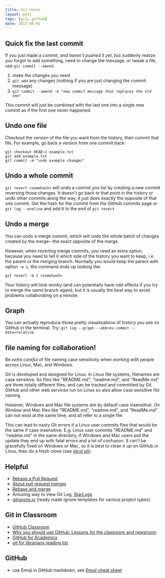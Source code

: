 ```yaml
---
title: Git notes
layout: post
tags: [git, github]
date: 2017-06-01
---
```

## Quick fix the last commit

If you just made a commit, *and haven't pushed it yet*, but suddenly realize you forgot to add something, need to change the message, or tweak a file, use `git commit --amend`.

1. make the changes you need 
2. `git add` any changes (nothing if you are just changing the commit message)
3. `git commit --amend -m "new commit message that replaces the old one"`

This commit will just be combined with the last one into a single new commit as if the first one never happened.

## Undo one file

Checkout the version of the file you want from the history, then commit that file. 
For example, go back a version from one commit back:

```
git checkout HEAD~1 example.txt
git add example.txt
git commit -m "undo example changes"
```

## Undo a whole commit

`git revert <somehash>` will undo a commit you list by creating a new commit reversing those changes. 
It doesn't go back to that point in the history or undo other commits along the way, it just does exactly the opposite of that one commit.
Get the hash for the commit from the GitHub commits page or `git log --oneline` and add it to the end of `git revert`.

## Undo a merge

You can undo a merge commit, which will undo the whole batch of changes created by the merge--the exact opposite of the merge. 

However, when reverting merge commits, you need an extra option, because you need to tell it which side of the history you want to keep, i.e. the parent or the merging branch.
Normally you would keep the parent with option `-m 1`, the command ends up looking like:

`git revert -m 1 <somehash>`

Your history will look wonky (and can potentially have odd effects if you try to merge the same branch again), but it is usually the best way to avoid problems collaborating on a remote.

## Graph

You can actually reproduce those pretty visualizations of history you see on GitHub in the terminal. 
Try: `git log --graph --abbrev-commit --date=relative`

## file naming for collaboration!

Be *extra careful* of file naming case sensitivity when working with people across Linux, Mac, and Windows.

Git is developed and designed for Linux. 
In Linux file systems, filenames are case sensitive. 
So files like "README.md", "readme.md", and "ReadMe.md" are three totally different files, and can be tracked and committed by Git. 
GitHub and other web services run on Linux so also allow case sensitive file naming.

However, Windows and Mac file systems are by default case insensitive.
On Window and Mac files like "README.md", "readme.md", and "ReadMe.md" can not exist at the same time, and all refer to a single file.

This can lead to nasty Git errors if a Linux user commits files that would be the same if case insensitive. 
E.g. Linux user commits "README.md" and "readme.md" in the same directory, if Windows and Mac users pull the update they end up with fatal errors and a lot of confusion.
It can't be gracefully fixed on Windows or Mac, so it is best to clean it up on GitHub or Linux, then do a fresh clone (see [xkcd git](https://xkcd.com/1597/)).

## Helpful

- [Rebase a Pull Request](https://github.com/edx/edx-platform/wiki/How-to-Rebase-a-Pull-Request)
- [About pull request merges](https://help.github.com/articles/about-pull-request-merges/)
- [Rebase and merge](https://github.com/blog/2243-rebase-and-merge-pull-requests)
- Amusing way to view Git Log, [StarLogs](https://github.com/artemave/StarLogs)
- [gitignore.io](https://www.gitignore.io/) (ready made ignore templates for various project types)

## Git in Classroom

- [GitHub Classroom](https://classroom.github.com/)
- [Why you should use GitHub: Lessons for the classroom and newsroom](http://www.storybench.org/use-github-lessons-classroom-newsroom/)
- [GitHub for Academics](http://www.digitalpedagogylab.com/hybridped/push-pull-fork-github-for-academics/)
- [git for librarians reading list](https://gist.github.com/chrisdaaz/1e894dc5af2e2c9cf0cc75d057fcf79f)

## GitHub

- use Emoji in GitHub markdown, see [Emoji cheat sheet](https://www.webpagefx.com/tools/emoji-cheat-sheet/)
